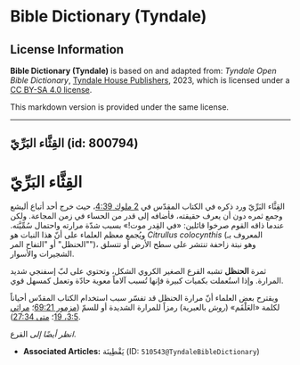 # Bible Dictionary (Tyndale)

## License Information

**Bible Dictionary (Tyndale)** is based on and adapted from: _Tyndale Open Bible Dictionary_, [Tyndale House Publishers](https://tyndaleopenresources.com/), 2023, which is licensed under a [CC BY-SA 4.0 license](https://creativecommons.org/licenses/by-sa/4.0/legalcode.en).

This markdown version is provided under the same license.



--------------------------------

## القِثَّاء البَرِّيّ (id: 800794)

القِثَّاء البَرِّيّ
===================

القِثَّاء البَرِّيّ ورد ذكره في الكتاب المقدّس في [2 ملوك 4:39](https://ref.ly/2Kgs4:39)، حيث خرج أحد أتباع أليشع وجمع ثمره دون أن يعرف حقيقته، فأضافه إلى قدر من الحساء في زمن المجاعة. ولكن عندما ذاقه القوم صرخوا قائلين: «في القِدر موت!» بسبب شدّة مرارته واحتمال سُمِّيَّته. ويُجمع معظم العلماء على أنّ هذا النبات هو *Citrullus colocynthis* (المعروف بـ "الحنظل" أو "التفاح المر")، وهو نبتة زاحفة تنتشر على سطح الأرض أو تتسلق الشجيرات والأسوار.

ثمرة **الحنظل** تشبه القرع الصغير الكروي الشكل، وتحتوي على لبّ إسفنجي شديد المرارة. وإذا استُعملت بكميات كبيرة فإنها تُسبب آلاماً معوية حادّة وتعمل كمسهل قوي.

ويقترح بعض العلماء أنّ مرارة الحنظل قد تفسّر سبب استخدام الكتاب المقدّس أحياناً لكلمة «العَلْقَم» (*روش* بالعبرية) رمزاً للمرارة الشديدة أو للسمّ ([مزمور 69:21](https://ref.ly/Ps69:21)؛ [مراثي 3:5، 19](https://ref.ly/Lam3:5,Lam3:19)؛ [متى 27:34](https://ref.ly/Matt27:34)).

*انظر أيضًا إلى* القرع.

* **Associated Articles:** يَقْطِينَة (ID: `510543@TyndaleBibleDictionary`)

